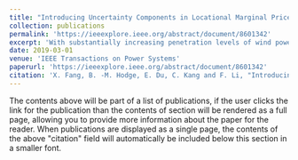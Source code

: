 ```yaml
---
title: "Introducing Uncertainty Components in Locational Marginal Prices for Pricing Wind Power and Load Uncertainties"
collection: publications
permalink: 'https://ieeexplore.ieee.org/abstract/document/8601342'
excerpt: 'With substantially increasing penetration levels of wind power, electric power system flexibility is needed to address the variability and uncertainty of wind power output. Thus, it has become an urgent issue to obtain an optimal tradeoff between economics and reliability, and to price system uncertainties. This paper proposes a new electricity market-clearing mechanism based on locational marginal prices (LMPs) for pricing uncertain generation and load. The uncertainty contained locational marginal price (U-LMP) is derived from a distributionally robust chance-constrained optimal power flow model in which only the first-order and second-order moments of the uncertain sources' probability distribution are needed. Compared with traditional LMPs, the proposed U-LMP formulation includes two new uncertainty components: transmission line overload uncertainty price and generation violation uncertainty price. These LMP uncertainty components are the price signals reflecting the system costs as a result of wind generation and demand uncertainty at different locations. Finally, using parametric case studies, the relationship among uncertainty levels, system generation cost, and LMP uncertainty components are established. Case studies performed on the PJM 5-bus and IEEE 118-bus systems verify the proposed U-LMP method.'
date: 2019-03-01
venue: 'IEEE Transactions on Power Systems'
paperurl: 'https://ieeexplore.ieee.org/abstract/document/8601342'
citation: 'X. Fang, B. -M. Hodge, E. Du, C. Kang and F. Li, "Introducing Uncertainty Components in Locational Marginal Prices for Pricing Wind Power and Load Uncertainties," in IEEE Transactions on Power Systems, vol. 34, no. 3, pp. 2013-2024, May 2019, doi: 10.1109/TPWRS.2018.2881131.'
---
```


The contents above will be part of a list of publications, if the user clicks the link for the publication than the contents of section will be rendered as a full page, allowing you to provide more information about the paper for the reader. When publications are displayed as a single page, the contents of the above "citation" field will automatically be included below this section in a smaller font.

